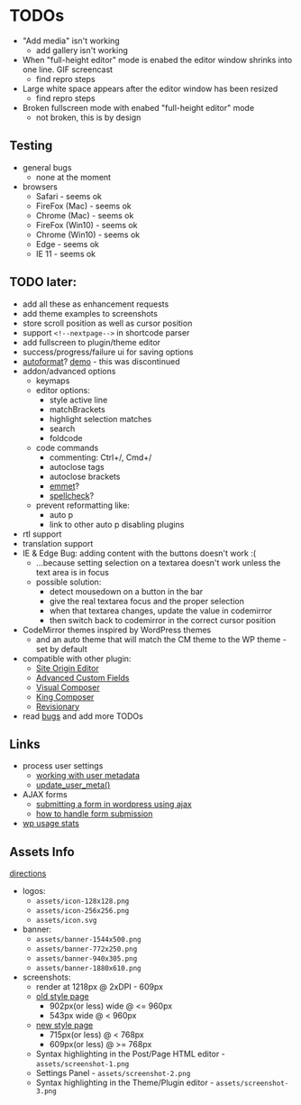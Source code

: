 # TODOs
- "Add media" isn't working
  - add gallery isn't working
- When "full-height editor" mode is enabed the editor window shrinks into one line. GIF screencast
  - find repro steps
- Large white space appears after the editor window has been resized
  - find repro steps
- Broken fullscreen mode with enabed "full-height editor" mode
  - not broken, this is by design


## Testing
- general bugs
    - none at the moment
- browsers
    - Safari - seems ok
    - FireFox (Mac) - seems ok
    - Chrome (Mac) - seems ok
    - FireFox (Win10) - seems ok
    - Chrome (Win10) - seems ok
    - Edge - seems ok
    - IE 11 - seems ok
 

## TODO later:
- add all these as enhancement requests
- add theme examples to screenshots
- store scroll position as well as cursor position
- support `<!--nextpage-->` in shortcode parser
- add fullscreen to plugin/theme editor
- success/progress/failure ui for saving options
- [autoformat](http://codemirror.net/2/lib/util/formatting.js)? [demo](http://codemirror.net/2/demo/formatting.html) - this was discontinued
- addon/advanced options
	- keymaps
	- editor options:
		- style active line
		- matchBrackets
		- highlight selection matches
		- search
		- foldcode
	- code commands
		- commenting: Ctrl+/, Cmd+/
		- autoclose tags
		- autoclose brackets
		- [emmet](https://github.com/emmetio/codemirror)?
		- [spellcheck](https://github.com/NextStepWebs/codemirror-spell-checker)?
	- prevent reformatting like:
		- auto p
		- link to other auto p disabling plugins
- rtl support
- translation support
- IE & Edge Bug: adding content with the buttons doesn't work :(
	- ...because setting selection on a textarea doesn't work unless the text area is in focus
	- possible solution: 
		- detect mousedown on a button in the bar
		- give the real textarea focus and the proper selection
		- when that textarea changes, update the value in codemirror
		- then switch back to codemirror in the correct cursor position
- CodeMirror themes inspired by WordPress themes
	- and an auto theme that will match the CM theme to the WP theme - set by default
- compatible with other plugin:
	- [Site Origin Editor](https://siteorigin.com/widgets-bundle/)
	- [Advanced Custom Fields](https://www.advancedcustomfields.com/)
	- [Visual Composer](https://vc.wpbakery.com/)
	- [King Composer](https://wordpress.org/plugins/kingcomposer/)
	- [Revisionary](https://wordpress.org/plugins/revisionary/)
- read [bugs](https://wordpress.org/support/plugin/html-editor-syntax-highlighter) and add more TODOs


## Links
- process user settings
	- [working with user metadata](https://developer.wordpress.org/plugins/users/working-with-user-metadata/)
	- [update_user_meta()](https://codex.wordpress.org/Function_Reference/update_user_meta)
- AJAX forms
	- [submitting a form in wordpress using ajax](https://teamtreehouse.com/community/submitting-a-form-in-wordpress-using-ajax)
	- [how to handle form submission](http://wordpress.stackexchange.com/questions/60758/how-to-handle-form-submission)
- [wp usage stats](https://wordpress.org/about/stats/)


## Assets Info
[directions](https://developer.wordpress.org/plugins/wordpress-org/plugin-assets/)
- logos:
	- `assets/icon-128x128.png`
	- `assets/icon-256x256.png`
	- `assets/icon.svg`
- banner:
	- `assets/banner-1544x500.png`
	- `assets/banner-772x250.png`
	- `assets/banner-940x305.png`
	- `assets/banner-1880x610.png`
- screenshots: 
	- render at 1218px @ 2xDPI - 609px
	- [old style page](https://wordpress.org/plugins/html-editor-syntax-highlighter/screenshots/)
		- 902px(or less) wide @ <= 960px 
		- 543px wide @ < 960px
	- [new style page](https://wordpress.org/plugins-wp/html-editor-syntax-highlighter/)
		- 715px(or less) @ < 768px
		- 609px(or less) @ >= 768px
	- Syntax highlighting in the Post/Page HTML editor - `assets/screenshot-1.png`
	- Settings Panel - `assets/screenshot-2.png`
	- Syntax highlighting in the Theme/Plugin editor - `assets/screenshot-3.png`